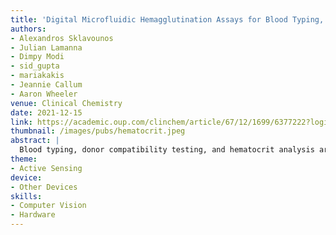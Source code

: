 ```yaml
---
title: 'Digital Microfluidic Hemagglutination Assays for Blood Typing, Donor Compatibility Testing, and Hematocrit Analysis'
authors: 
- Alexandros Sklavounos
- Julian Lamanna
- Dimpy Modi
- sid_gupta
- mariakakis
- Jeannie Callum
- Aaron Wheeler
venue: Clinical Chemistry
date: 2021-12-15
link: https://academic.oup.com/clinchem/article/67/12/1699/6377222?login=true
thumbnail: /images/pubs/hematocrit.jpeg
abstract: |
  Blood typing, donor compatibility testing, and hematocrit analysis are common tests that are important in many clinical applications, including those found in high-stakes settings such as the trauma center. These tests are typically performed in centralized laboratories with sample batching; the minutes that are lost in this mode can lead to adverse outcomes, especially for critical-care patients. As a step toward providing rapid results at the bedside, we developed a point-of-care hemagglutination system relying on digital microfluidics (DMF) and a unique, automated readout tool, droplet agglutination assessment using digital microfluidics (DAAD).
theme:
- Active Sensing
device:
- Other Devices
skills:
- Computer Vision
- Hardware
---
```


